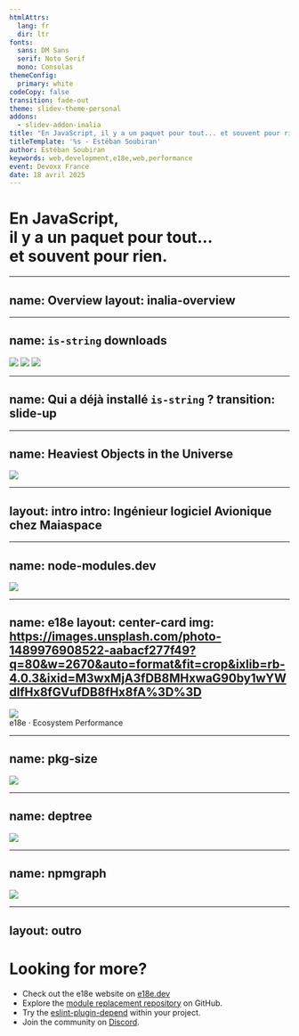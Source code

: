 ```yaml
---
htmlAttrs:
  lang: fr
  dir: ltr
fonts:
  sans: DM Sans
  serif: Noto Serif
  mono: Consolas
themeConfig:
  primary: white
codeCopy: false
transition: fade-out
theme: slidev-theme-personal
addons:
  - slidev-addon-inalia
title: "En JavaScript, il y a un paquet pour tout... et souvent pour rien."
titleTemplate: '%s - Estéban Soubiran'
author: Estéban Soubiran
keywords: web,development,e18e,web,performance
event: Devoxx France
date: 18 avril 2025
---
```


# En JavaScript,<br>il y a un paquet pour tout...<br>et souvent pour rien.

---
name: Overview
layout: inalia-overview
---

---
name: `is-string` downloads
---

<img src="/is-string-downloads.png" class="absolute top-1/2 left-1/2 translate--1/2 max-w-3/5" />
<v-clicks>
  <img src="/is-string,react-downloads.png" class="absolute top-1/2 left-1/2 translate--1/2 max-w-3/5" />
  <img src="/is-string,react,tailwindcss-downloads.png" class="absolute top-1/2 left-1/2 translate--1/2 max-w-3/5" />
</v-clicks>

<!--

// Présentation des charts

C'est pour vous dire à quel point `is-string` est partout !

-->

---
name: Qui a déjà installé `is-string` ?
transition: slide-up
---

<Inalia
  question="Qui a déjà installé is-string ?"
  type="single_select"
  chart="donut"
  :data="[
    { label: 'Oui', count: 0, color: '#DCAD74' }, { label: 'Non', count: 46, color: '#7B5323' }
  ]"
/>

<!--

L'idée est de montrer le paradox que `is-string` est partout maid que personne ne l'a jamais installé.

Le problème, c'est que lors de l'installation d'un package, on ne télécharge pas que le package lui-même, mais aussi toutes ses dépendances, le package.json, le README, la licence, et j'en passe. Au final, le code qui nous intéresse représente une infime partie de ce que l'on télécharge.

 -->

---
name: Heaviest Objects in the Universe
---

<img src="/nodemodules.png" class="absolute top-1/2 left-1/2 translate--1/2 max-w-3/5" />

<!--

Mais on ne veut pas ça. On ne veut pas que notre node_modules devienne la chose la plus lourd de l'univers.

-->

---
layout: intro
intro: Ingénieur logiciel Avionique chez <span class="i-custom-maiaspace inline-block size-5 align-text-top"></span> Maiaspace
---

<!--

Avant d'aller plus loin de vous présenter la manière dont on peut éviter cela, je me présente...

-->

---
name: node-modules.dev
---

<a href="https://node-modules.dev/" target="_blank" class="absolute top-1/2 left-1/2 translate--1/2 w-full border-none">
  <img src="/node-modules.dev.png" class="" />
</a>

<!--

Premier outil !

Permet de voir la réalité de ce qui est installé dans notre node_modules (et ce n'est pas du tout que du JavaScript).

Et dans la réalité, il est possible de se passer complètement d'un paquet comme `is-string` en utilisant du code natif.

Mais si pour `is-string`, c'est facile de le remplacer, il peut exister dans notre project d'autres paquets
qu'on ne connaît pas avec des alternatives qu'on ne connaît pas non plus.

-->

---
name: e18e
layout: center-card
img: https://images.unsplash.com/photo-1489976908522-aabacf277f49?q=80&w=2670&auto=format&fit=crop&ixlib=rb-4.0.3&ixid=M3wxMjA3fDB8MHxwaG90by1wYWdlfHx8fGVufDB8fHx8fA%3D%3D
---

<img src="/e18e.png" class="w-60" />

<div class="mt-4 flex items-center gap-2 text-4xl">
  <span class="bg-gradient-to-br from-[#7cb560] to-[#cf8c3c] bg-clip-text text-transparent font-bold">e18e</span>
  <span>·</span>
  <span>Ecosystem Performance</span>
</div>

<!--

Et c'est là qu'intervient e18e, ou Ecosystem Performance.

C'est un projet qui s'est donné 3 grandes missions :

- Cleanup (nettoyer)
- Speedup (accélérer)
- Levelup (améliorer)

Pour les réaliser, ils listent des bonnes pratiques, créent des outils comme des sites web ou des règles ESLint, forkent des paquets pour les rendre plus performants et travaillent avec l'ensemble de la communauté en proposant des changements dans des paquets populaires.

Et ce que je vous propose pour la suite, c'est que lo'on continue à inspecter `is-string` et à la toute fin, je vous montrerai un cas concret, celui de `storybook`.

https://bsky.app/profile/shilman.net/post/3l7ik3onbbs2b

-->

---
name: pkg-size
---

<a href="https://pkg-size.dev/" target="_blank" class="absolute top-1/2 left-1/2 translate--1/2 w-120 border-none">
  <img src="/pkg-size.dev.png" class="mx-auto rounded-xl" />
</a>

---
name: deptree
---

<a href="https://deptree.rschristian.dev/" target="_blank" class="absolute top-1/2 left-1/2 translate--1/2 w-120 border-none">
  <img src="/deptree.rschristian.dev.png" class="mx-auto rounded-xl" />
</a>

---
name: npmgraph
---

<a href="https://npmgraph.js.org/" target="_blank" class="absolute top-1/2 left-1/2 translate--1/2 w-120 border-none">
  <img src="/npmgraph.js.org.png" class="rounded-xl" />
</a>

---
layout: outro
---

<h1 class="text-4xl font-serif">
  Looking for more?
</h1>

<ul class="op-80">
  <li>
    Check out the e18e website on <a href="https://e18e.dev/" target="_blank">e18e.dev</a>
  </li>
  <li>
    Explore the <a href="es-tooling/module-replacements" target="_blank">module replacement repository</a> on GitHub.
  </li>
    <li>
    Try the <a href="https://github.com/es-tooling/eslint-plugin-depend" target="_blank">eslint-plugin-depend</a> within your project.
  </li>
  <li>
    Join the community on <a href="https://chat.e18e.dev/"  target="_blank">Discord</a>.
  </li>
</ul>

<!--

// ...

Et finalement, se renseigner sur ce mouvement, prendre le temps de regarder et d'introspecter les paquets de nos propres projets, c'est déjà mettre un pas dans ce mouvement !

-->
